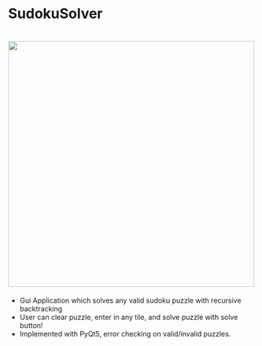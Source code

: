 # SudokuSolver 
# <img src="https://user-images.githubusercontent.com/68797051/167310809-a5817119-9f73-4fb0-9ea8-94facbd9d879.png" width="500" height="500">


- Gui Application which solves any valid sudoku puzzle with recursive backtracking
- User can clear puzzle, enter in any tile, and solve puzzle with solve button!
- Implemented with PyQt5, error checking on valid/invalid puzzles.
